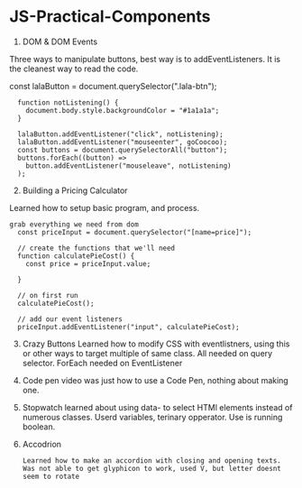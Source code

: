 # JS-Practical-Components

1. DOM & DOM Events

Three ways to manipulate buttons, best way is to addEventListeners. It is the cleanest way to read the code.

const lalaButton = document.querySelector(".lala-btn");

      function notListening() {
        document.body.style.backgroundColor = "#1a1a1a";
      }

      lalaButton.addEventListener("click", notListening);
      lalaButton.addEventListener("mouseenter", goCoocoo);
      const buttons = document.querySelectorAll("button");
      buttons.forEach((button) =>
        button.addEventListener("mouseleave", notListening)
      );

2. Building a Pricing Calculator

Learned how to setup basic program, and process.

    grab everything we need from dom
      const priceInput = document.querySelector("[name=price]");

      // create the functions that we'll need
      function calculatePieCost() {
        const price = priceInput.value;

      }

      // on first run
      calculatePieCost();

      // add our event listeners
      priceInput.addEventListener("input", calculatePieCost);

3.  Crazy Buttons
    Learned how to modify CSS with eventlistners, using this or other ways to target multiple of same class. All needed on query selector. ForEach needed on EventListener

4.  Code pen video was just how to use a Code Pen, nothing about making one.

5.  Stopwatch
    learned about using data- to select HTMl elements instead of numerous classes. Userd variables, terinary opperator.
    Use is running boolean.

6.  Accodrion

        Learned how to make an accordion with closing and opening texts.
        Was not able to get glyphicon to work, used V, but letter doesnt seem to rotate
